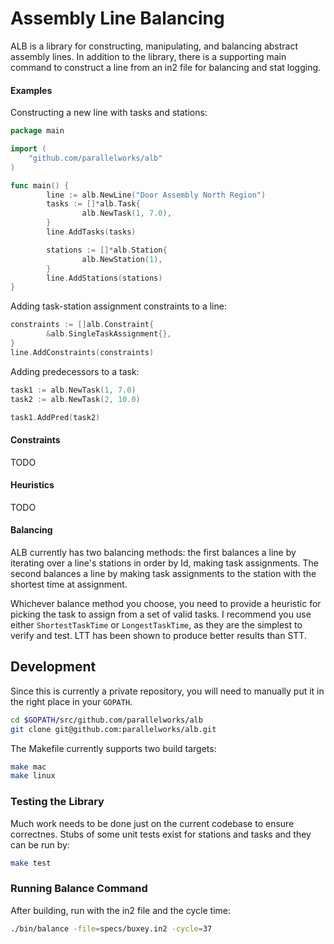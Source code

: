 # Assembly Line Balancing
ALB is a library for constructing, manipulating, and balancing abstract assembly lines. In addition to the library, there is a supporting main command to construct a line from an in2 file for balancing and stat logging.

#### Examples

Constructing a new line with tasks and stations:
```go
package main

import (
	"github.com/parallelworks/alb"
)

func main() {
        line := alb.NewLine("Door Assembly North Region")
        tasks := []*alb.Task{
                alb.NewTask(1, 7.0),
        }
        line.AddTasks(tasks)

        stations := []*alb.Station{
                alb.NewStation(1),
        }
        line.AddStations(stations)
}
```

Adding task-station assignment constraints to a line:
```go
constraints := []alb.Constraint{
        &alb.SingleTaskAssignment{},
}
line.AddConstraints(constraints)
```

Adding predecessors to a task:
```go
task1 := alb.NewTask(1, 7.0)
task2 := alb.NewTask(2, 10.0)

task1.AddPred(task2)
```

#### Constraints
TODO

#### Heuristics
TODO

#### Balancing

ALB currently has two balancing methods: the first balances a line by iterating over a line's stations in order by Id, making task assignments. The second balances a line by making task assignments to the station with the shortest time at assignment.

Whichever balance method you choose, you need to provide a heuristic for picking the task to assign from a set of valid tasks. I recommend you use either ```ShortestTaskTime``` or ```LongestTaskTime```, as they are the simplest to verify and test. LTT has been shown to produce better results than STT.

## Development
Since this is currently a private repository, you will need to manually put it in the right place in your ```GOPATH```.

```bash
cd $GOPATH/src/github.com/parallelworks/alb
git clone git@github.com:parallelworks/alb.git
```

The Makefile currently supports two build targets:

```bash
make mac
make linux
```

### Testing the Library
Much work needs to be done just on the current codebase to ensure correctnes. Stubs of some unit tests exist for stations and tasks and they can be run by:
```bash
make test
```

### Running Balance Command
After building, run with the in2 file and the cycle time:

```bash
./bin/balance -file=specs/buxey.in2 -cycle=37
```
